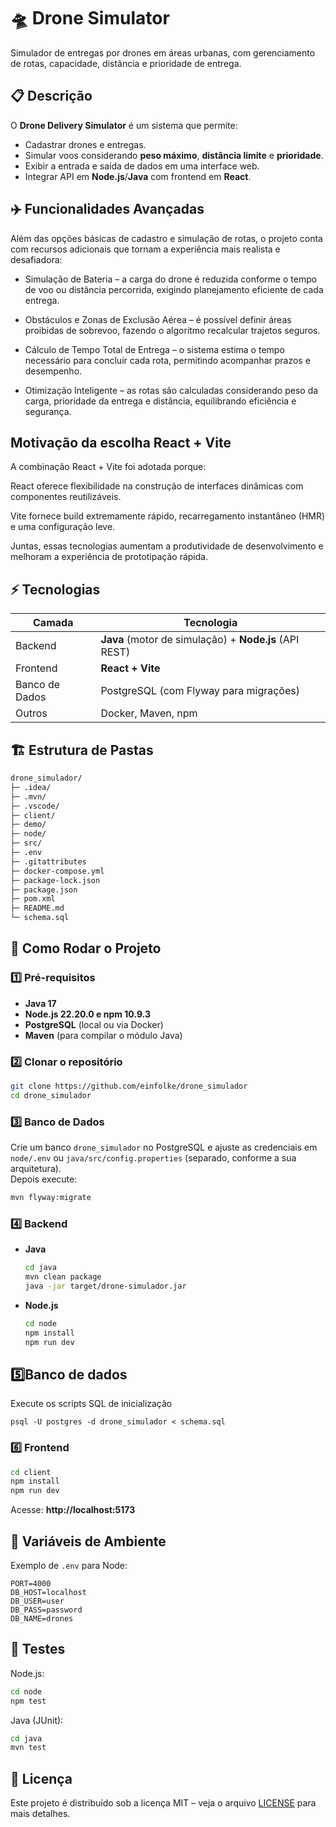 
# 🛸 Drone Simulator
Simulador de entregas por drones em áreas urbanas, com gerenciamento de rotas, capacidade, distância e prioridade de entrega.

## 📋 Descrição
O **Drone Delivery Simulator** é um sistema que permite:
- Cadastrar drones e entregas.
- Simular voos considerando **peso máximo**, **distância limite** e **prioridade**.
- Exibir a entrada e saída de dados em uma interface web.
- Integrar API em **Node.js**/**Java** com frontend em **React**.

## ✈️ Funcionalidades Avançadas

Além das opções básicas de cadastro e simulação de rotas, o projeto conta com recursos adicionais que tornam a experiência mais realista e desafiadora:

- Simulação de Bateria – a carga do drone é reduzida conforme o tempo de voo ou distância percorrida, exigindo planejamento eficiente de cada entrega.

- Obstáculos e Zonas de Exclusão Aérea – é possível definir áreas proibidas de sobrevoo, fazendo o algoritmo recalcular trajetos seguros.

- Cálculo de Tempo Total de Entrega – o sistema estima o tempo necessário para concluir cada rota, permitindo acompanhar prazos e desempenho.

- Otimização Inteligente – as rotas são calculadas considerando peso da carga, prioridade da entrega e distância, equilibrando eficiência e segurança.

## Motivação da escolha React + Vite

A combinação React + Vite foi adotada porque:

React oferece flexibilidade na construção de interfaces dinâmicas com componentes reutilizáveis.

Vite fornece build extremamente rápido, recarregamento instantâneo (HMR) e uma configuração leve.

Juntas, essas tecnologias aumentam a produtividade de desenvolvimento e melhoram a experiência de prototipação rápida.

## ⚡ Tecnologias
| Camada | Tecnologia |
|--------|------------|
| Backend | **Java** (motor de simulação) + **Node.js** (API REST) |
| Frontend | **React + Vite** |
| Banco de Dados | PostgreSQL (com Flyway para migrações) |
| Outros | Docker, Maven, npm |

## 🏗️ Estrutura de Pastas
```bash
drone_simulador/
├─ .idea/
├─ .mvn/
├─ .vscode/
├─ client/
├─ demo/
├─ node/
├─ src/
├─ .env
├─ .gitattributes
├─ docker-compose.yml
├─ package-lock.json
├─ package.json
├─ pom.xml
├─ README.md
└─ schema.sql

```
## 🚀 Como Rodar o Projeto

### 1️⃣ Pré-requisitos
- **Java 17**  
- **Node.js 22.20.0 e npm 10.9.3**  
- **PostgreSQL** (local ou via Docker)  
- **Maven** (para compilar o módulo Java)

### 2️⃣ Clonar o repositório
```bash
git clone https://github.com/einfolke/drone_simulador
cd drone_simulador
```

### 3️⃣ Banco de Dados
Crie um banco `drone_simulador` no PostgreSQL e ajuste as credenciais em  
`node/.env` ou `java/src/config.properties` (separado, conforme a sua arquitetura).  
Depois execute:
```bash
mvn flyway:migrate
```

### 4️⃣ Backend
- **Java**  
  ```bash
  cd java
  mvn clean package
  java -jar target/drone-simulador.jar
  ```
- **Node.js**  
  ```bash
  cd node
  npm install
  npm run dev
  ```
## 5️⃣Banco de dados
Execute os scripts SQL de inicialização
```env
psql -U postgres -d drone_simulador < schema.sql
```
### 6️⃣ Frontend
```bash
cd client
npm install
npm run dev
```
Acesse: **http://localhost:5173**

## 🔑 Variáveis de Ambiente
Exemplo de `.env` para Node:
```env
PORT=4000
DB_HOST=localhost
DB_USER=user
DB_PASS=password
DB_NAME=drones
```


## 🧪 Testes
Node.js:
```bash
cd node
npm test
```
Java (JUnit):
```bash
cd java
mvn test
```

## 📜 Licença
Este projeto é distribuído sob a licença MIT – veja o arquivo [LICENSE](LICENSE) para mais detalhes.
